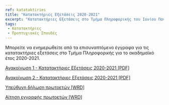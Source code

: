 ```yaml
---
ref: katataktiries
title: "Κατατακτήριες Εξετάσεις 2020-2021"
excerpt: "Κατατακτήριες Εξετάσεις στο Τμήμα Πληροφορικής του Ιονίου Πανεπιστημίου για το ακαδ. έτος 2020-2021"
tags: 
 - Κατατακτήριες
 - Προπτυχιακές Σπουδές
---
```




Μπορείτε να ενημερωθείτε από τα επισυναπτόμενο έγγραφα για τις κατατακτήριες εξετάσεις στο Τμήμα Πληροφορικής για το ακαδημαϊκό έτος 2020-2021.

[Ανακοίνωση 1 - Κατατακτήριες Εξετάσεις 2020-2021 [PDF]](https://ionio.gr/download.php?f=00001-00999/IU-pf-00700-59510-gr.pdf)

[Ανακοίνωση 2 - Κατατακτήριες Εξετάσεις 2020-2021 [PDF]](https://ionio.gr/download.php?f=00001-00999/IU-pf-00700-17987-gr.pdf)

[Υπεύθυνη δήλωση πρωτοετών [WRD]](https://ionio.gr/download.php?f=00001-00999/IU-pf-00700-99217-gr.doc)

[Αίτηση εγγραφής πρωτοετών [WRD]](https://ionio.gr/download.php?f=00001-00999/IU-pf-00700-12799-gr.doc)

